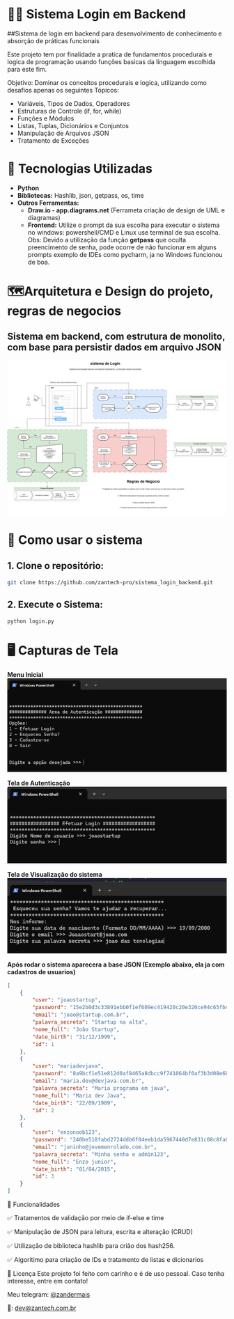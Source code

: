 # 🧑‍💻 Sistema Login em Backend
##Sistema de login em backend para desenvolvimento de conhecimento e absorção de práticas funcionais

Este projeto tem por finalidade a pratica de fundamentos procedurais e logica de programação usando funções basicas da linguagem escolhida para este fim.

Objetivo: Dominar os conceitos procedurais e logica, utilizando como desafios apenas os seguintes Tópicos:
-	Variáveis, Tipos de Dados, Operadores
-	Estruturas de Controle (if, for, while)
-	Funções e Módulos
-	Listas, Tuplas, Dicionários e Conjuntos
-	Manipulação de Arquivos JSON
-	Tratamento de Exceções

# 🚀 Tecnologias Utilizadas
- **Python**
- **Bibliotecas:** Hashlib, json, getpass, os, time
- **Outros Ferramentas:**
  - **Draw.io - app.diagrams.net** (Ferrameta criação de design de UML e diagramas)
  - **Frontend:** Utilize o prompt da sua escolha para executar o sistema no windows: powershell/CMD e Linux use terminal de sua escolha.
    Obs: Devido a utilização da função **getpass** que oculta preencimento de senha, pode ocorre de não funcionar em alguns prompts exemplo de IDEs como pycharm, ja no Windows funcionou de boa.
    
# 🗺️Arquitetura e Design do projeto, regras de negocios
## Sistema em backend, com estrutura de monolito, com base para persistir dados em arquivo JSON
![Arquitetura e Diagramas](Login_x_Diagrama.drawio.png)

# 🎲 Como usar o sistema
## 1. Clone o repositório:
```bash
git clone https://github.com/zantech-pro/sistema_login_backend.git
```
## 2. Execute o Sistema:
```bash
python login.py
```
# 🖥️ Capturas de Tela
**Menu Inicial**<br/>
![tela de Menu](prints/tela_login.png)

**Tela de Autenticação**<br/>
![tela de autenticação](prints/area_autenticacao.png)

**Tela de Visualização do sistema**<br/>
![Tela Recuperação](prints/area_de_recuperar.png)

**Após rodar o sistema aparecera a base JSON (Exemplo abaixo, ela ja com cadastros de usuarios)**<br/>
```json
[
    {
        "user": "joaostartup",
        "password": "15e2b0d3c33891ebb0f1ef609ec419420c20e320ce94c65fbc8c3312448eb225",
        "email": "joao@startup.com.br",
        "palavra_secreta": "Startup na alta",
        "nome_full": "João Startup",
        "date_birth": "31/12/1999",
        "id": 1
    },
    {
        "user": "mariadevjava",
        "password": "8a9bcf1e51e812d0af8465a8dbcc9f741064bf0af3b3d08e6b0246437c19f7fb",
        "email": "maria.dev@devjava.com.br",
        "palavra_secreta": "Maria programa em java",
        "nome_full": "Maria dev Java",
        "date_birth": "22/09/1989",
        "id": 2
    },
    {
        "user": "enzonoob123",
        "password": "240be518fabd2724ddb6f04eeb1da5967448d7e831c08c8fa822809f74c720a9",
        "email": "juninho@jovemenrolado.com.br",
        "palavra_secreta": "Minha senha e admin123",
        "nome_full": "Enzo junior",
        "date_birth": "01/04/2015",
        "id": 3
    }
]
```

📌 Funcionalidades

✅ Tratamentos de validação por meio de if-else e time

✅ Manipulação de JSON para leitura, escrita e alteração (CRUD)

✅ Utilização de biblioteca hashlib para crião dos hash256. 

✅ Algoritimo para criação de IDs e tratamento de listas e dicionarios


📜 Licença
Este projeto foi feito com carinho e é de uso pessoal. Caso tenha interesse, entre em contato!

Meu telegram: [@zandermais](https://t.me/zandermais)

📧: dev@zantech.com.br


